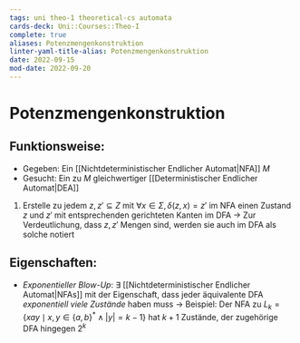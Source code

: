 ```yaml
---
tags: uni theo-1 theoretical-cs automata
cards-deck: Uni::Courses::Theo-I
complete: true
aliases: Potenzmengenkonstruktion
linter-yaml-title-alias: Potenzmengenkonstruktion
date: 2022-09-15
mod-date: 2022-09-20
---
```


# Potenzmengenkonstruktion

## Funktionsweise:
- Gegeben: Ein [[Nichtdeterministischer Endlicher Automat|NFA]] $M$
- Gesucht: Ein zu $M$ gleichwertiger [[Deterministischer Endlicher Automat|DEA]]
1. Erstelle zu jedem $z,z'\subseteq Z$ mit $\forall x\in\Sigma,\delta(z,x)=z'$ im NFA einen Zustand $z$ und $z'$ mit entsprechenden gerichteten Kanten im DFA
	-> Zur Verdeutlichung, dass $z,z'$ Mengen sind, werden sie auch im DFA als solche notiert

## Eigenschaften:
- *Exponentieller Blow-Up*: $\exists$ [[Nichtdeterministischer Endlicher Automat|NFAs]] mit der Eigenschaft, dass jeder äquivalente DFA *exponentiell viele Zustände* haben muss
	-> Beispiel: Der NFA zu $L_k=\{xay\mid x,y\in\{a,b\}^*\wedge|y|=k-1\}$ hat $k+1$ Zustände, der zugehörige DFA hingegen $2^k$

